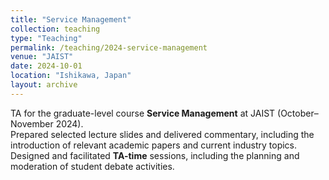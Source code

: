 ```yaml
---
title: "Service Management"
collection: teaching
type: "Teaching"
permalink: /teaching/2024-service-management
venue: "JAIST"
date: 2024-10-01
location: "Ishikawa, Japan"
layout: archive
---
```


TA for the graduate-level course **Service Management** at JAIST (October–November 2024).  
Prepared selected lecture slides and delivered commentary, including the introduction of relevant academic papers and current industry topics.  
Designed and facilitated **TA-time** sessions, including the planning and moderation of student debate activities.
